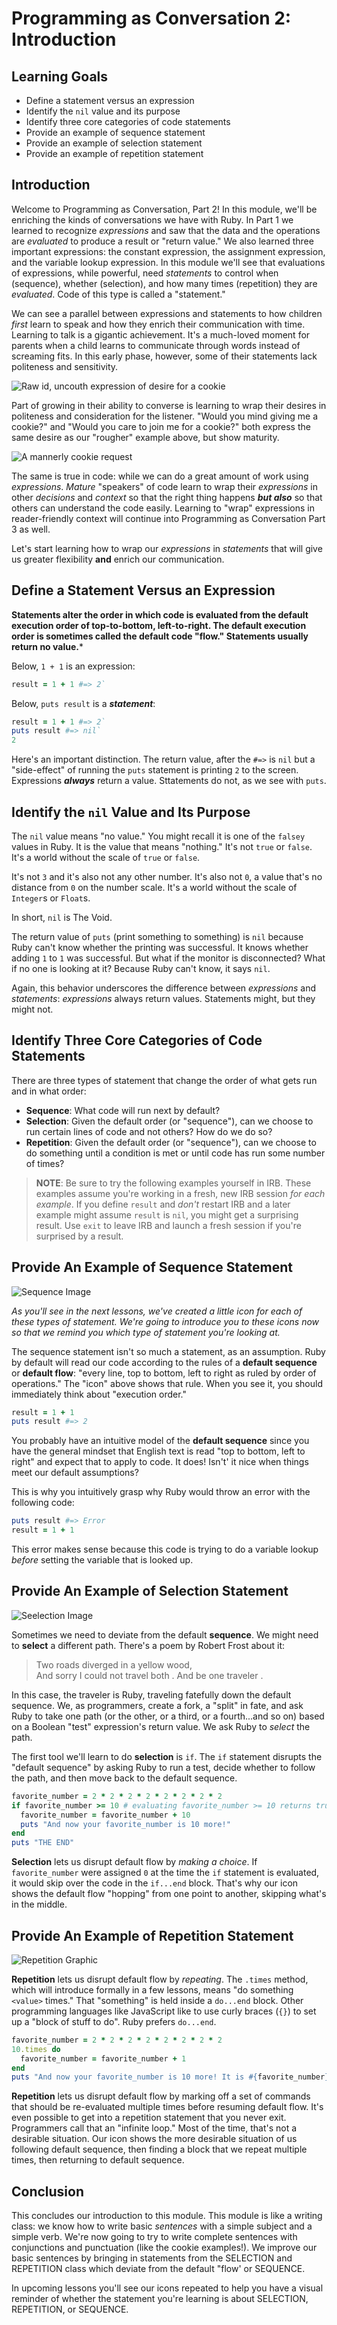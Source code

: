 # Programming as Conversation 2: Introduction

## Learning Goals

* Define a statement versus an expression
* Identify the `nil` value and its purpose
* Identify three core categories of code statements
* Provide an example of sequence statement
* Provide an example of selection statement
* Provide an example of repetition statement

## Introduction

Welcome to Programming as Conversation, Part 2! In this module, we'll be
enriching the kinds of conversations we have with Ruby. In Part 1 we learned to
recognize _expressions_ and saw that the data and the operations are
_evaluated_ to produce a result or "return value." We also learned three
important expressions: the constant expression, the assignment expression, and
the variable lookup expression. In this module we'll see that evaluations of
expressions, while powerful, need _statements_ to control when (sequence),
whether (selection), and how many times (repetition) they are _evaluated_. Code
of this type is called a "statement."

We can see a parallel between expressions and statements to how children
_first_ learn to speak and how they enrich their communication with time.
Learning to talk is a gigantic achievement. It's a much-loved moment for
parents when a child learns to communicate through words instead of screaming
fits. In this early phase, however, some of their statements lack politeness
and sensitivity.

![Raw id, uncouth expression of desire for a cookie](https://curriculum-content.s3.amazonaws.com/programming-univbasics-2/introduction/Image_92_CookieNOW.png)

Part of growing in their ability to converse is learning to wrap their desires
in politeness and consideration for the listener. "Would you mind giving me a
cookie?" and "Would you care to join me for a cookie?" both express the same
desire as our "rougher" example above, but show maturity.

![A mannerly cookie request](https://curriculum-content.s3.amazonaws.com/programming-univbasics-2/introduction/Image_93_CookiePolite.png)

The same is true in code: while we can do a great amount of work using
_expressions_. _Mature_ "speakers" of code learn to wrap their _expressions_ in
other _decisions_ and _context_ so that the right thing happens ***but also***
so that others can understand the code easily. Learning to "wrap" expressions
in reader-friendly context will continue into Programming as Conversation
Part 3 as well.

Let's start learning how to wrap our _expressions_ in _statements_ that will
give us greater flexibility **and** enrich our communication.

## Define a Statement Versus an Expression

**Statements alter the order in which code is evaluated from the default
execution order of top-to-bottom, left-to-right. The default execution order is
sometimes called the default code "flow." Statements usually return no value.***

Below, `1 + 1` is an expression:

```ruby
result = 1 + 1 #=> 2`
```

Below, `puts result` is a ***statement***:

```ruby
result = 1 + 1 #=> 2`
puts result #=> nil`
2
```

Here's an important distinction. The return value, after the `#=>` is `nil` but
a "side-effect" of running the `puts` statement is printing `2` to the screen.
Expressions ***always*** return a value. Sttatements do not, as we see with `puts`.

## Identify the `nil` Value and Its Purpose

The `nil` value means "no value." You might recall it is one of the `falsey`
values in Ruby. It is the value that means "nothing." It's not `true` or
`false`. It's a world without the scale of `true` or `false`.

It's not `3` and it's also not any other number. It's also not `0`, a value
that's no distance from `0` on the number scale. It's a world without the scale
of `Integer`s or `Float`s.

In short, `nil` is The Void.

The return value of `puts` (print something to something) is `nil` because
Ruby can't know whether the printing was successful. It knows whether adding
`1` to `1` was successful. But what if the monitor is disconnected? What if no
one is looking at it? Because Ruby can't know, it says `nil`.

Again, this behavior underscores the difference between _expressions_ and
_statements_: _expressions_ always return values. Statements might, but they
might not.

## Identify Three Core Categories of Code Statements

There are three types of statement that change the order of what gets run and
in what order:

* **Sequence**: What code will run next by default?
* **Selection**: Given the default order (or "sequence"), can we choose to run
  certain lines of code and not others? How do we do so?
* **Repetition**: Given the default order (or "sequence"), can we choose to do
  something until a condition is met or until code has run some number of
  times?


> **NOTE**: Be sure to try the following examples yourself in IRB.  These
> examples assume you're working in a fresh, new IRB session _for each
> example_. If you define `result` and _don't_ restart IRB and a later example
> might assume `result` is `nil`, you might get a surprising result. Use `exit`
> to leave IRB and launch a fresh session if you're surprised by a result.

## Provide An Example of Sequence Statement

![Sequence Image](https://curriculum-content.s3.amazonaws.com/programming-univbasics-2/sequence-and-comments/Sequence_thick.png)

_As you'll see in the next lessons, we've created a little icon for each of
these types of statement. We're going to introduce you to these icons now so that we
remind you which type of statement you're looking at._

The sequence statement isn't so much a statement, as an assumption. Ruby by
default will read our code according to the rules of a **default sequence** or
**default flow**: "every line, top to bottom, left to right as ruled by order
of operations." The "icon" above shows that rule. When you see it, you should
immediately think about "execution order."

```ruby
result = 1 + 1
puts result #=> 2
```

You probably have an intuitive model of the **default sequence** since you
have the general mindset that English text is read "top to bottom, left to
right" and expect that to apply to code. It does! Isn't' it nice when things
meet our default assumptions?

This is why you intuitively grasp why Ruby would throw an error with the
following code:

```ruby
puts result #=> Error
result = 1 + 1
```

This error makes sense because this code is trying to do a variable lookup
_before_ setting the variable that is looked up.

## Provide An Example of Selection Statement

![Seelection Image](https://curriculum-content.s3.amazonaws.com/programming-univbasics-2/sequence-and-comments/Selection_thick.png)

Sometimes we need to deviate from the default **sequence**. We might need to
**select** a different path. There's a poem by Robert Frost about it:

> Two roads diverged in a yellow wood,  
> And sorry I could not travel both . 
> And be one traveler . 

In this case, the traveler is Ruby, traveling fatefully down the default
sequence. We, as programmers, create a fork, a "split" in fate, and ask Ruby to
take one path (or the other, or a third, or a fourth...and so on) based on a
Boolean "test" expression's return value. We ask Ruby to _select_ the path.

The first tool we'll learn to do **selection** is `if`. The `if` statement
disrupts the "default sequence" by asking Ruby to run a test, decide whether to
follow the path, and then move back to the default sequence.

```ruby
favorite_number = 2 * 2 * 2 * 2 * 2 * 2 * 2 * 2
if favorite_number >= 10 # evaluating favorite_number >= 10 returns true
  favorite_number = favorite_number + 10
  puts "And now your favorite_number is 10 more!"
end
puts "THE END"
```

**Selection** lets us disrupt default flow by _making a choice_. If `favorite_number`
were assigned `0` at the time the `if` statement is evaluated, it would skip over
the code in the `if...end` block. That's why our icon shows the default
flow "hopping" from one point to another, skipping what's in the middle.

## Provide An Example of Repetition Statement

![Repetition Graphic](https://curriculum-content.s3.amazonaws.com/programming-univbasics-2/sequence-and-comments/Repetition_thick.png)

**Repetition** lets us disrupt default flow by _repeating_. The `.times`
method, which will introduce formally in a few lessons, means "do something
`<value>` times." That "something" is held inside a `do...end` block. Other
programming languages like JavaScript like to use curly braces (`{}`) to set up
a "block of stuff to do". Ruby prefers `do...end`.

```ruby
favorite_number = 2 * 2 * 2 * 2 * 2 * 2 * 2 * 2
10.times do
  favorite_number = favorite_number + 1
end
puts "And now your favorite_number is 10 more! It is #{favorite_number}"
```

**Repetition** lets us disrupt default flow by marking off a set of commands that
should be re-evaluated multiple times before resuming default flow. It's even
possible to get into a repetition statement that you never exit. Programmers
call that an "infinite loop." Most of the time, that's not a desirable situation.
Our icon shows the more desirable situation of us following default sequence, then
finding a block that we repeat multiple times, then returning to default sequence.

## Conclusion

This concludes our introduction to this module. This module is like a writing
class: we know how to write basic _sentences_ with a simple subject and a
simple verb. We're now going to try to write complete sentences with
conjunctions and punctuation (like the cookie examples!). We improve our basic
sentences by bringing in statements from the SELECTION and REPETITION class
which deviate from the default "flow' or SEQUENCE.

In upcoming lessons you'll see our icons repeated to help you have a visual
reminder of whether the statement you're learning is about SELECTION, REPETITION,
or SEQUENCE.
